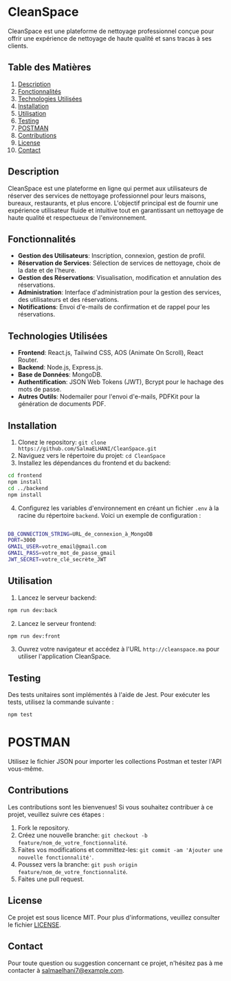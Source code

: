 # CleanSpace

CleanSpace est une plateforme de nettoyage professionnel conçue pour offrir une expérience de nettoyage de haute qualité et sans tracas à ses clients.

## Table des Matières

1. [Description](#description)
2. [Fonctionnalités](#fonctionnalités)
3. [Technologies Utilisées](#technologies-utilisées)
4. [Installation](#installation)
5. [Utilisation](#utilisation)
6. [Testing](#testing)
7. [POSTMAN](#postman)
8. [Contributions](#contributions)
9. [License](#license)
10. [Contact](#contact)

## Description

CleanSpace est une plateforme en ligne qui permet aux utilisateurs de réserver des services de nettoyage professionnel pour leurs maisons, bureaux, restaurants, et plus encore. L'objectif principal est de fournir une expérience utilisateur fluide et intuitive tout en garantissant un nettoyage de haute qualité et respectueux de l'environnement.

## Fonctionnalités

- **Gestion des Utilisateurs**: Inscription, connexion, gestion de profil.
- **Réservation de Services**: Sélection de services de nettoyage, choix de la date et de l'heure.
- **Gestion des Réservations**: Visualisation, modification et annulation des réservations.
- **Administration**: Interface d'administration pour la gestion des services, des utilisateurs et des réservations.
- **Notifications**: Envoi d'e-mails de confirmation et de rappel pour les réservations.

## Technologies Utilisées

- **Frontend**: React.js, Tailwind CSS, AOS (Animate On Scroll), React Router.
- **Backend**: Node.js, Express.js.
- **Base de Données**: MongoDB.
- **Authentification**: JSON Web Tokens (JWT), Bcrypt pour le hachage des mots de passe.
- **Autres Outils**: Nodemailer pour l'envoi d'e-mails, PDFKit pour la génération de documents PDF.

## Installation

1. Clonez le repository: `git clone https://github.com/SalmaELHANI/CleanSpace.git`
2. Naviguez vers le répertoire du projet: `cd CleanSpace`
3. Installez les dépendances du frontend et du backend:

```bash
cd frontend
npm install
cd ../backend
npm install

```

4. Configurez les variables d'environnement en créant un fichier `.env` à la racine du répertoire `backend`. Voici un exemple de configuration :

```bash

DB_CONNECTION_STRING=URL_de_connexion_à_MongoDB
PORT=3000
GMAIL_USER=votre_email@gmail.com
GMAIL_PASS=votre_mot_de_passe_gmail
JWT_SECRET=votre_clé_secrète_JWT

```

## Utilisation

1. Lancez le serveur backend: 

```bash
npm run dev:back
```

2. Lancez le serveur frontend: 

```bash
npm run dev:front

```
3. Ouvrez votre navigateur et accédez à l'URL `http://cleanspace.ma` pour utiliser l'application CleanSpace.

## Testing

Des tests unitaires sont implémentés à l'aide de Jest. Pour exécuter les tests, utilisez la commande suivante :

```bash
npm test
```
# POSTMAN
Utilisez le fichier JSON pour importer les collections Postman et tester l'API vous-même.

## Contributions

Les contributions sont les bienvenues! Si vous souhaitez contribuer à ce projet, veuillez suivre ces étapes :
1. Fork le repository.
2. Créez une nouvelle branche: `git checkout -b feature/nom_de_votre_fonctionnalité`.
3. Faites vos modifications et committez-les: `git commit -am 'Ajouter une nouvelle fonctionnalité'`.
4. Poussez vers la branche: `git push origin feature/nom_de_votre_fonctionnalité`.
5. Faites une pull request.

## License

Ce projet est sous licence MIT. Pour plus d'informations, veuillez consulter le fichier [LICENSE](LICENSE).

## Contact

Pour toute question ou suggestion concernant ce projet, n'hésitez pas à me contacter à [salmaelhani7@example.com](mailto:salmaelhani7@example.com).

